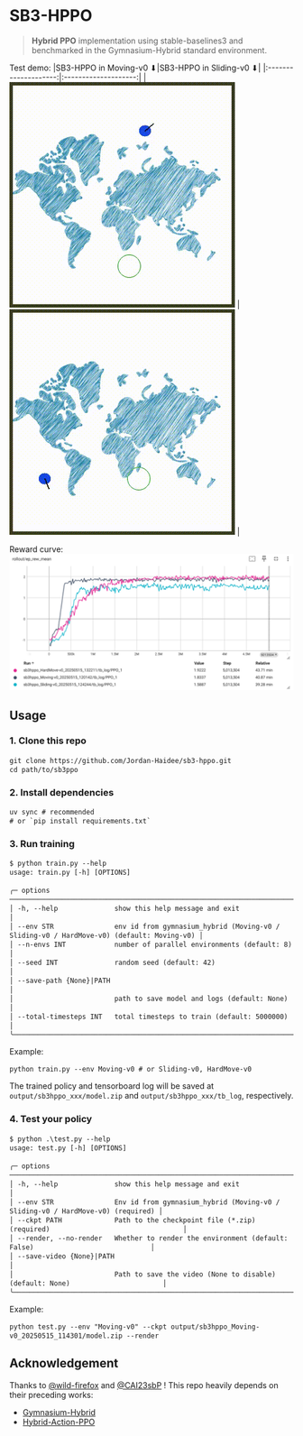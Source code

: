 # SB3-HPPO

> **Hybrid PPO** implementation using stable-baselines3 and benchmarked in the Gymnasium-Hybrid standard environment.

Test demo:
|SB3-HPPO in Moving-v0 ⬇|SB3-HPPO in Sliding-v0 ⬇|
|:--------------------:|:--------------------:|
| ![Moving-v0](assets/Moving-v0.gif) | ![Sliding-v0](assets/Sliding-v0.gif) |

Reward curve:
![reward_curve](assets/reward_curve.png)

## Usage
### 1. Clone this repo
```shell
git clone https://github.com/Jordan-Haidee/sb3-hppo.git
cd path/to/sb3ppo
```

### 2. Install dependencies
```shell
uv sync # recommended
# or `pip install requirements.txt`
```

### 3. Run training
```shell
$ python train.py --help
usage: train.py [-h] [OPTIONS]

╭─ options ────────────────────────────────────────────────────────────────────────────────────────────────────────╮
│ -h, --help              show this help message and exit                                                          │
│ --env STR               env id from gymnasium_hybrid (Moving-v0 / Sliding-v0 / HardMove-v0) (default: Moving-v0) │
│ --n-envs INT            number of parallel environments (default: 8)                                             │
│ --seed INT              random seed (default: 42)                                                                │
│ --save-path {None}|PATH                                                                                          │
│                         path to save model and logs (default: None)                                              │
│ --total-timesteps INT   total timesteps to train (default: 5000000)                                              │
╰──────────────────────────────────────────────────────────────────────────────────────────────────────────────────╯
```
Example:

```shell
python train.py --env Moving-v0 # or Sliding-v0, HardMove-v0
```
The trained policy and tensorboard log will be saved at `output/sb3hppo_xxx/model.zip` and `output/sb3hppo_xxx/tb_log`, respectively.

### 4. Test your policy
```
$ python .\test.py --help
usage: test.py [-h] [OPTIONS]

╭─ options ──────────────────────────────────────────────────────────────────────────────────────────────╮
│ -h, --help              show this help message and exit                                                │
│ --env STR               Env id from gymnasium_hybrid (Moving-v0 / Sliding-v0 / HardMove-v0) (required) │
│ --ckpt PATH             Path to the checkpoint file (*.zip) (required)                                 │
│ --render, --no-render   Whether to render the environment (default: False)                             │
│ --save-video {None}|PATH                                                                               │
│                         Path to save the video (None to disable) (default: None)                       │
╰────────────────────────────────────────────────────────────────────────────────────────────────────────╯
```
Example:
```shell
python test.py --env "Moving-v0" --ckpt output/sb3hppo_Moving-v0_20250515_114301/model.zip --render
```
## Acknowledgement
Thanks to [@wild-firefox](https://github.com/wild-firefox) and [@CAI23sbP](https://github.com/CAI23sbP) ! This repo heavily depends on their preceding works:

- [Gymnasium-Hybrid](https://github.com/wild-firefox/gymnasium_hybrid)
- [Hybrid-Action-PPO](https://github.com/CAI23sbP/Hybrid-Action-PPO)
